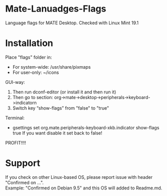 # Mate-Lanuadges-Flags
Language flags for MATE Desktop. Checked with Linux Mint 19.1
<br>

# Installation
 Place "flags" folder in:
  - For system-wide: /usr/share/pixmaps
  - For user-only: ~/icons
 
 GUI-way:
  1. Then run dconf-editor (or install it and then run it)
  2. Then go to section: org->mate->desktop->peripherals->keyboard->indicatorn
  3. Switch key “show-flags” from "false" to "true"

 Terminal:
   - gsettings set org.mate.peripherals-keyboard-xkb.indicator show-flags true
 If you want disable it set back to false!
 
 PROFIT!!!!


# Support
 If you check on other Linux-based OS, please report issue with header "Confirmed on ...".<br>
 Example: "Confirmed on Debian 9.5" and this OS will added to Readme.md.
